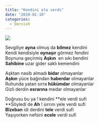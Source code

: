 ```yaml
---
title: "Kendini ele verdi"
date: "2010-01-10"
categories: 
  - Dervish
---
```


![](../uploads/image/11242_103618946323933_100000274856463_95150_2891138_n.jpg)

Sevgiliye **ayna** olmuş da **bilmez** kendini  
Kendi kendisiyle **oynaşır** görmez fendini  
Boynuna geçirmiş **Aşkın**  en sıkı bendini  
**Sahibine** uzar gider saklı kemendini

Aşktan nasib almadı **bidar** olmayanlar  
**Aşkın** yüce bağından **haberdar** olmayanlar  
Ruhunda yatan sırra **hükümdar** olmayanlar  
Gizli derdin **esrarına** medar olmayanlar

Doğrusu bu ya ! kendini **ele verdi sufi  
**Söyledi de **Ah** ! sırrını yele verdi sufi  
**Bîzeban** idi derdini **tele** verdi sufi  
Yaşıyorken nefsini **ecele** verdi sufi
